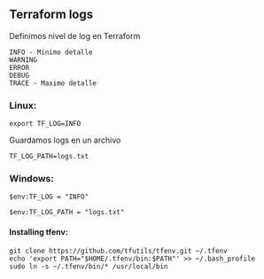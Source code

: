 
## Terraform logs

Definimos nivel de log en Terraform

```
INFO - Minimo detalle
WARNING
ERROR
DEBUG
TRACE - Maximo detalle
```

### Linux: 

```
export TF_LOG=INFO
```

Guardamos logs en un archivo

```
TF_LOG_PATH=logs.txt
```

### Windows:

```
$env:TF_LOG = "INFO"
```

```
$env:TF_LOG_PATH = "logs.txt"
```


#### Installing tfenv:


```
git clone https://github.com/tfutils/tfenv.git ~/.tfenv
echo 'export PATH="$HOME/.tfenv/bin:$PATH"' >> ~/.bash_profile
sudo ln -s ~/.tfenv/bin/* /usr/local/bin
```